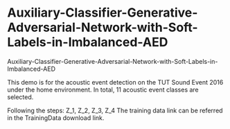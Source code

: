 # Auxiliary-Classifier-Generative-Adversarial-Network-with-Soft-Labels-in-Imbalanced-AED
Auxiliary-Classifier-Generative-Adversarial-Network-with-Soft-Labels-in-Imbalanced-AED

This demo is for the acoustic event detection on the TUT Sound Event 2016 under the home environment. In total, 11 acoustic event classes are selected. 

Following the steps: Z_1, Z_2, Z_3, Z_4
The training data link can be referred in the TrainingData download link.
